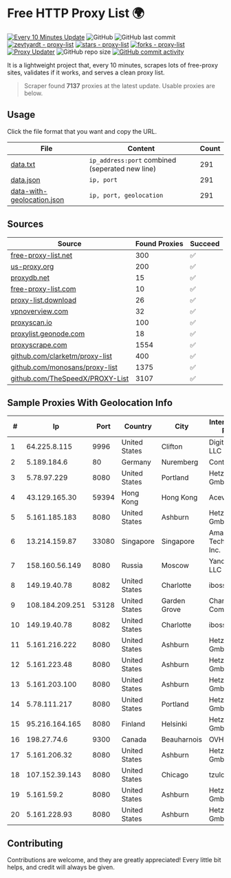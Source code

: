 
# Free HTTP Proxy List 🌍

[![Every 10 Minutes Update](https://github.com/mertguvencli/http-proxy-list/actions/workflows/main.yml/badge.svg?branch=main)](https://github.com/mertguvencli/http-proxy-list/actions/workflows/main.yml)
![GitHub](https://img.shields.io/github/license/mertguvencli/http-proxy-list)
![GitHub last commit](https://img.shields.io/github/last-commit/mertguvencli/http-proxy-list)
[![zevtyardt - proxy-list](https://img.shields.io/static/v1?label=zevtyardt&message=proxy-list&color=blue&logo=github)](https://github.com/zevtyardt/proxy-list "Go to GitHub repo")
[![stars - proxy-list](https://img.shields.io/github/stars/zevtyardt/proxy-list?style=social)](https://github.com/zevtyardt/proxy-list)
[![forks - proxy-list](https://img.shields.io/github/forks/zevtyardt/proxy-list?style=social)](https://github.com/zevtyardt/proxy-list)
[![Proxy Updater](https://github.com/zevtyardt/proxy-list/workflows/Proxy%20Updater/badge.svg)](https://github.com/zevtyardt/proxy-list/actions?query=workflow:"Proxy+Updater")
![GitHub repo size](https://img.shields.io/github/repo-size/zevtyardt/proxy-list)
[![GitHub commit activity](https://img.shields.io/github/commit-activity/m/zevtyardt/proxy-list?logo=commits)](https://github.com/zevtyardt/proxy-list/commits/main)

It is a lightweight project that, every 10 minutes, scrapes lots of free-proxy sites, validates if it works, and serves a clean proxy list.

> Scraper found **7137** proxies at the latest update. Usable proxies are below.

## Usage

Click the file format that you want and copy the URL.

|File|Content|Count|
|----|-------|-----|
|[data.txt](https://raw.githubusercontent.com/mertguvencli/http-proxy-list/main/proxy-list/data.txt)|`ip_address:port` combined (seperated new line)|291|
|[data.json](https://raw.githubusercontent.com/mertguvencli/http-proxy-list/main/proxy-list/data.json)|`ip, port`|291|
|[data-with-geolocation.json](https://raw.githubusercontent.com/mertguvencli/http-proxy-list/main/proxy-list/data-with-geolocation.json)|`ip, port, geolocation`|291|

## Sources

|Source|Found Proxies|Succeed|
|------|-------------|-------|
|[free-proxy-list.net](https://free-proxy-list.net)|300|✅|
|[us-proxy.org](https://www.us-proxy.org)|200|✅|
|[proxydb.net](http://proxydb.net)|15|✅|
|[free-proxy-list.com](https://free-proxy-list.com/?page=&port=&type%5B%5D=http&type%5B%5D=https&up_time=0&search=Search)|10|✅|
|[proxy-list.download](https://www.proxy-list.download/HTTP)|26|✅|
|[vpnoverview.com](https://vpnoverview.com/privacy/anonymous-browsing/free-proxy-servers)|32|✅|
|[proxyscan.io](https://www.proxyscan.io)|100|✅|
|[proxylist.geonode.com](https://proxylist.geonode.com/api/proxy-list?limit=300&page=1&sort_by=lastChecked&sort_type=desc&protocols=http,https)|18|✅|
|[proxyscrape.com](https://api.proxyscrape.com/v2/?request=displayproxies&protocol=http&timeout=10000&country=all&ssl=all&anonymity=all)|1554|✅|
|[github.com/clarketm/proxy-list](https://raw.githubusercontent.com/clarketm/proxy-list/master/proxy-list-raw.txt)|400|✅|
|[github.com/monosans/proxy-list](https://raw.githubusercontent.com/monosans/proxy-list/main/proxies/http.txt)|1375|✅|
|[github.com/TheSpeedX/PROXY-List](https://raw.githubusercontent.com/TheSpeedX/PROXY-List/master/http.txt)|3107|✅|


## Sample Proxies With Geolocation Info

|#|Ip|Port|Country|City|Internet Service Provider|
|-|--|----|-------|----|-------------------------|
|1|64.225.8.115|9996|United States|Clifton|DigitalOcean, LLC|
|2|5.189.184.6|80|Germany|Nuremberg|Contabo GmbH|
|3|5.78.97.229|8080|United States|Portland|Hetzner Online GmbH|
|4|43.129.165.30|59394|Hong Kong|Hong Kong|Aceville Pte.ltd|
|5|5.161.185.183|8080|United States|Ashburn|Hetzner Online GmbH|
|6|13.214.159.87|33080|Singapore|Singapore|Amazon Technologies Inc.|
|7|158.160.56.149|8080|Russia|Moscow|Yandex.Cloud LLC|
|8|149.19.40.78|8082|United States|Charlotte|iboss, inc|
|9|108.184.209.251|53128|United States|Garden Grove|Charter Communications|
|10|149.19.40.78|8082|United States|Charlotte|iboss, inc|
|11|5.161.216.222|8080|United States|Ashburn|Hetzner Online GmbH|
|12|5.161.223.48|8080|United States|Ashburn|Hetzner Online GmbH|
|13|5.161.203.100|8080|United States|Ashburn|Hetzner Online GmbH|
|14|5.78.111.217|8080|United States|Portland|Hetzner Online GmbH|
|15|95.216.164.165|8080|Finland|Helsinki|Hetzner Online GmbH|
|16|198.27.74.6|9300|Canada|Beauharnois|OVH SAS|
|17|5.161.206.32|8080|United States|Ashburn|Hetzner Online GmbH|
|18|107.152.39.143|8080|United States|Chicago|tzulo, inc.|
|19|5.161.59.2|8080|United States|Ashburn|Hetzner Online GmbH|
|20|5.161.228.93|8080|United States|Ashburn|Hetzner Online GmbH|



## Contributing

Contributions are welcome, and they are greatly appreciated! Every
little bit helps, and credit will always be given.

